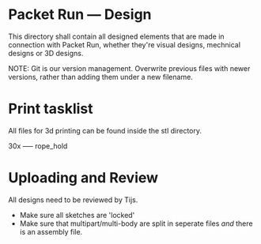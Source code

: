 # Packet Run — Design
This directory shall contain all designed elements that are made in connection
with Packet Run, whether they're visual designs, mechnical designs or 3D
designs.

NOTE: Git is our version management. Overwrite previous files with newer
versions, rather than adding them under a new filename.

# Print tasklist
All files for 3d printing can be found inside the stl directory.

30x ––– rope_hold 

# Uploading and Review
All designs need to be reviewed by Tijs.
- Make sure all sketches are 'locked'
- Make sure that multipart/multi-body are split in seperate files _and_ there is an assembly file.



